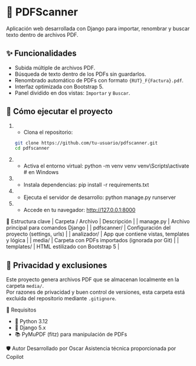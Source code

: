 # 📄 PDFScanner

Aplicación web desarrollada con Django para importar, renombrar y buscar texto dentro de archivos PDF.

## ✨ Funcionalidades

- Subida múltiple de archivos PDF.
- Búsqueda de texto dentro de los PDFs sin guardarlos.
- Renombrado automático de PDFs con formato `{RUT}_F{Factura}.pdf`.
- Interfaz optimizada con Bootstrap 5.
- Panel dividido en dos vistas: `Importar` y `Buscar`.

## 🚀 Cómo ejecutar el proyecto

1. - Clona el repositorio:
   ```bash
   git clone https://github.com/tu-usuario/pdfscanner.git
   cd pdfscanner

2. - Activa el entorno virtual:
python -m venv venv
venv\Scripts\activate  # en Windows

3. - Instala dependencias:
pip install -r requirements.txt

4. - Ejecuta el servidor de desarrollo:
python manage.py runserver

5. - Accede en tu navegador: http://127.0.0.1:8000

📁 Estructura clave
| Carpeta / Archivo | Descripción | 
| manage.py | Archivo principal para comandos Django | 
| pdfscanner/ | Configuración del proyecto (settings, urls) | 
| analizador/ | App que contiene vistas, templates y lógica | 
| media/ | Carpeta con PDFs importados (ignorada por Git) | 
| templates/ | HTML estilizado con Bootstrap 5 | 


## 📁 Privacidad y exclusiones

Este proyecto genera archivos PDF que se almacenan localmente en la carpeta `media/`.  
Por razones de privacidad y buen control de versiones, esta carpeta está excluida del repositorio mediante `.gitignore`.



📌 Requisitos
- 🐍 Python 3.12
- 🎯 Django 5.x
- 📚 PyMuPDF (fitz) para manipulación de PDFs

🛡️ Autor
Desarrollado por Oscar
Asistencia técnica proporcionada por Copilot
